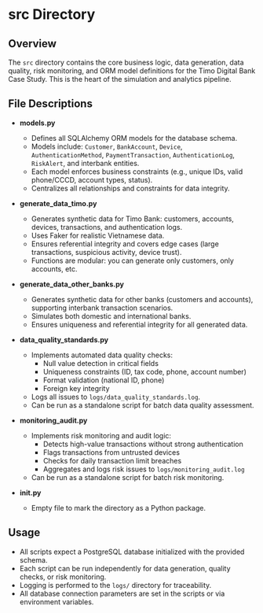 # src Directory

## Overview

The `src` directory contains the core business logic, data generation, data quality, risk monitoring, and ORM model definitions for the Timo Digital Bank Case Study. This is the heart of the simulation and analytics pipeline.

## File Descriptions

- **models.py**  
  - Defines all SQLAlchemy ORM models for the database schema.
  - Models include: `Customer`, `BankAccount`, `Device`, `AuthenticationMethod`, `PaymentTransaction`, `AuthenticationLog`, `RiskAlert`, and interbank entities.
  - Each model enforces business constraints (e.g., unique IDs, valid phone/CCCD, account types, status).
  - Centralizes all relationships and constraints for data integrity.

- **generate_data_timo.py**  
  - Generates synthetic data for Timo Bank: customers, accounts, devices, transactions, and authentication logs.
  - Uses Faker for realistic Vietnamese data.
  - Ensures referential integrity and covers edge cases (large transactions, suspicious activity, device trust).
  - Functions are modular: you can generate only customers, only accounts, etc.

- **generate_data_other_banks.py**  
  - Generates synthetic data for other banks (customers and accounts), supporting interbank transaction scenarios.
  - Simulates both domestic and international banks.
  - Ensures uniqueness and referential integrity for all generated data.

- **data_quality_standards.py**  
  - Implements automated data quality checks:
    - Null value detection in critical fields
    - Uniqueness constraints (ID, tax code, phone, account number)
    - Format validation (national ID, phone)
    - Foreign key integrity
  - Logs all issues to `logs/data_quality_standards.log`.
  - Can be run as a standalone script for batch data quality assessment.

- **monitoring_audit.py**  
  - Implements risk monitoring and audit logic:
    - Detects high-value transactions without strong authentication
    - Flags transactions from untrusted devices
    - Checks for daily transaction limit breaches
    - Aggregates and logs risk issues to `logs/monitoring_audit.log`
  - Can be run as a standalone script for batch risk monitoring.

- **__init__.py**  
  - Empty file to mark the directory as a Python package.

## Usage

- All scripts expect a PostgreSQL database initialized with the provided schema.
- Each script can be run independently for data generation, quality checks, or risk monitoring.
- Logging is performed to the `logs/` directory for traceability.
- All database connection parameters are set in the scripts or via environment variables. 